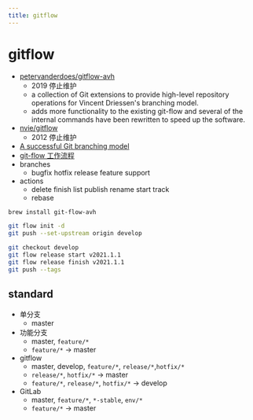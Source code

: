 ```yaml
---
title: gitflow
---
```


# gitflow

- [petervanderdoes/gitflow-avh](https://github.com/petervanderdoes/gitflow-avh)
  - 2019 停止维护
  - a collection of Git extensions to provide high-level repository operations for Vincent Driessen's branching model.
  - adds more functionality to the existing git-flow and several of the internal commands have been rewritten to speed up the software.
- [nvie/gitflow](https://github.com/nvie/gitflow)
  - 2012 停止维护
- [A successful Git branching model](http://nvie.com/posts/a-successful-git-branching-model)
- [git-flow 工作流程](https://www.git-tower.com/learn/git/ebook/cn/command-line/advanced-topics/git-flow)
- branches
  - bugfix hotfix release feature support
- actions
  - delete finish list publish rename start track
  - rebase

```bash
brew install git-flow-avh

git flow init -d
git push --set-upstream origin develop

git checkout develop
git flow release start v2021.1.1
git flow release finish v2021.1.1
git push --tags
```

## standard
- 单分支
  - master
- 功能分支
  -  master, `feature/*`
  - `feature/*` -> master
- gitflow
  - master, develop, `feature/*`, `release/*`,`hotfix/*`
  - `release/*`, `hotfix/*` -> master
  - `feature/*`, `release/*`, `hotfix/*` -> develop
- GitLab
  - master, `feature/*`, `*-stable`, `env/*`
  - `feature/*` -> master

